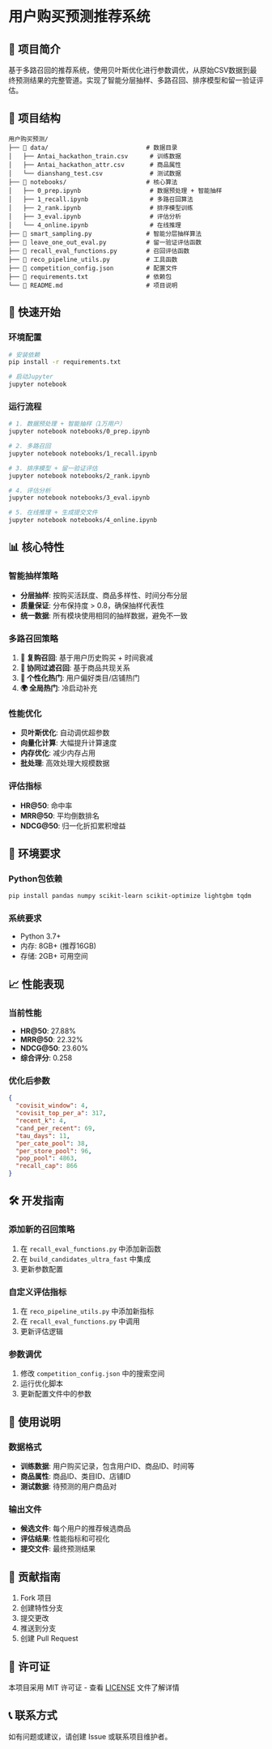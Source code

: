 # 用户购买预测推荐系统

## 🎯 项目简介
基于多路召回的推荐系统，使用贝叶斯优化进行参数调优，从原始CSV数据到最终预测结果的完整管道。实现了智能分层抽样、多路召回、排序模型和留一验证评估。

## 📁 项目结构
```
用户购买预测/
├── 📁 data/                           # 数据目录
│   ├── Antai_hackathon_train.csv      # 训练数据
│   ├── Antai_hackathon_attr.csv       # 商品属性
│   └── dianshang_test.csv             # 测试数据
├── 📁 notebooks/                      # 核心算法
│   ├── 0_prep.ipynb                   # 数据预处理 + 智能抽样
│   ├── 1_recall.ipynb                 # 多路召回算法
│   ├── 2_rank.ipynb                   # 排序模型训练
│   ├── 3_eval.ipynb                   # 评估分析
│   └── 4_online.ipynb                 # 在线推理
├── 📄 smart_sampling.py               # 智能分层抽样算法
├── 📄 leave_one_out_eval.py           # 留一验证评估函数
├── 📄 recall_eval_functions.py        # 召回评估函数
├── 📄 reco_pipeline_utils.py          # 工具函数
├── 📄 competition_config.json         # 配置文件
├── 📄 requirements.txt                # 依赖包
└── 📄 README.md                       # 项目说明
```

## 🚀 快速开始

### 环境配置
```bash
# 安装依赖
pip install -r requirements.txt

# 启动Jupyter
jupyter notebook
```

### 运行流程
```bash
# 1. 数据预处理 + 智能抽样（1万用户）
jupyter notebook notebooks/0_prep.ipynb

# 2. 多路召回
jupyter notebook notebooks/1_recall.ipynb

# 3. 排序模型 + 留一验证评估
jupyter notebook notebooks/2_rank.ipynb

# 4. 评估分析
jupyter notebook notebooks/3_eval.ipynb

# 5. 在线推理 + 生成提交文件
jupyter notebook notebooks/4_online.ipynb
```

## 📊 核心特性

### 智能抽样策略
- **分层抽样**: 按购买活跃度、商品多样性、时间分布分层
- **质量保证**: 分布保持度 > 0.8，确保抽样代表性
- **统一数据**: 所有模块使用相同的抽样数据，避免不一致

### 多路召回策略
1. **🔄 复购召回**: 基于用户历史购买 + 时间衰减
2. **🔗 协同过滤召回**: 基于商品共现关系
3. **🏪 个性化热门**: 用户偏好类目/店铺热门
4. **🌍 全局热门**: 冷启动补充

### 性能优化
- **贝叶斯优化**: 自动调优超参数
- **向量化计算**: 大幅提升计算速度
- **内存优化**: 减少内存占用
- **批处理**: 高效处理大规模数据

### 评估指标
- **HR@50**: 命中率
- **MRR@50**: 平均倒数排名
- **NDCG@50**: 归一化折扣累积增益

## 🔧 环境要求

### Python包依赖
```bash
pip install pandas numpy scikit-learn scikit-optimize lightgbm tqdm
```

### 系统要求
- Python 3.7+
- 内存: 8GB+ (推荐16GB)
- 存储: 2GB+ 可用空间

## 📈 性能表现

### 当前性能
- **HR@50**: 27.88%
- **MRR@50**: 22.32%
- **NDCG@50**: 23.60%
- **综合评分**: 0.258

### 优化后参数
```json
{
  "covisit_window": 4,
  "covisit_top_per_a": 317,
  "recent_k": 4,
  "cand_per_recent": 69,
  "tau_days": 11,
  "per_cate_pool": 38,
  "per_store_pool": 96,
  "pop_pool": 4863,
  "recall_cap": 866
}
```

## 🛠️ 开发指南

### 添加新的召回策略
1. 在 `recall_eval_functions.py` 中添加新函数
2. 在 `build_candidates_ultra_fast` 中集成
3. 更新参数配置

### 自定义评估指标
1. 在 `reco_pipeline_utils.py` 中添加新指标
2. 在 `recall_eval_functions.py` 中调用
3. 更新评估逻辑

### 参数调优
1. 修改 `competition_config.json` 中的搜索空间
2. 运行优化脚本
3. 更新配置文件中的参数

## 📝 使用说明

### 数据格式
- **训练数据**: 用户购买记录，包含用户ID、商品ID、时间等
- **商品属性**: 商品ID、类目ID、店铺ID
- **测试数据**: 待预测的用户商品对

### 输出文件
- **候选文件**: 每个用户的推荐候选商品
- **评估结果**: 性能指标和可视化
- **提交文件**: 最终预测结果

## 🤝 贡献指南

1. Fork 项目
2. 创建特性分支
3. 提交更改
4. 推送到分支
5. 创建 Pull Request

## 📄 许可证

本项目采用 MIT 许可证 - 查看 [LICENSE](LICENSE) 文件了解详情

## 📞 联系方式

如有问题或建议，请创建 Issue 或联系项目维护者。